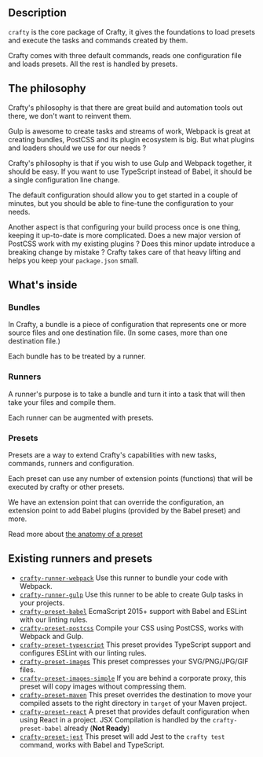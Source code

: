 ## Description

`crafty` is the core package of Crafty, it gives the foundations to load presets and execute the tasks and commands created by them.

Crafty comes with three default commands, reads one configuration file and loads presets.
All the rest is handled by presets.

## The philosophy

Crafty's philosophy is that there are great build and automation tools out there, we don't want to reinvent them.

Gulp is awesome to create tasks and streams of work, Webpack is great at creating bundles, PostCSS and its plugin ecosystem is big. But what plugins and loaders should we use for our needs ?

Crafty's philosophy is that if you wish to use Gulp and Webpack together, it should be easy.
If you want to use TypeScript instead of Babel, it should be a single configuration line change.

The default configuration should allow you to get started in a couple of minutes, but you should be able to fine-tune the configuration to your needs.

Another aspect is that configuring your build process once is one thing, keeping it up-to-date is more complicated. Does a new major version of PostCSS work with my existing plugins ? Does this minor update introduce a breaking change by mistake ? Crafty takes care of that heavy lifting and helps you keep your `package.json` small.

## What's inside

### Bundles

In Crafty, a bundle is a piece of configuration that represents one or more source files and one destination file. (In some cases, more than one destination file.)

Each bundle has to be treated by a runner.

### Runners

A runner's purpose is to take a bundle and turn it into a task that will then take your files and compile them.

Each runner can be augmented with presets.

### Presets

Presets are a way to extend Crafty's capabilities with new tasks, commands, runners and configuration.

Each preset can use any number of extension points (functions) that will be executed by crafty or other presets.

We have an extension point that can override the configuration, an extension point to add Babel plugins (provided by the Babel preset) and more.

Read more about [the anatomy of a preset](Anatomy_of_a_preset.md)

## Existing runners and presets

- [`crafty-runner-webpack`](05_Packages/02_crafty-runner-webpack.md) Use this runner to bundle your code with Webpack.
- [`crafty-runner-gulp`](05_Packages/02_crafty-runner-gulp.md) Use this runner to be able to create Gulp tasks in your projects.
- [`crafty-preset-babel`](05_Packages/05_crafty-preset-babel) EcmaScript 2015+ support with Babel and ESLint with our linting rules.
- [`crafty-preset-postcss`](05_Packages/05_crafty-preset-postcss) Compile your CSS using PostCSS, works with Webpack and Gulp.
- [`crafty-preset-typescript`](05_Packages/05_crafty-preset-typescript) This preset provides TypeScript support and configures ESLint with our linting rules.
- [`crafty-preset-images`](05_Packages/05_crafty-preset-images.md) This preset compresses your SVG/PNG/JPG/GIF files.
- [`crafty-preset-images-simple`](05_Packages/05_crafty-preset-images-simple.md) If you are behind a corporate proxy, this preset will copy images without compressing them.
- [`crafty-preset-maven`](05_Packages/05_crafty-preset-maven.md) This preset overrides the destination to move your compiled assets to the right directory in `target` of your Maven project.
- [`crafty-preset-react`](05_Packages/05_crafty-preset-react.md) A preset that provides default configuration when using React in a project. JSX Compilation is handled by the `crafty-preset-babel` already (**Not Ready**)
- [`crafty-preset-jest`](05_Packages/05_crafty-preset-jest.md) This preset will add Jest to the `crafty test` command, works with Babel and TypeScript.

